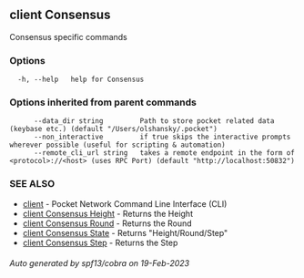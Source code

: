 ## client Consensus

Consensus specific commands

### Options

```
  -h, --help   help for Consensus
```

### Options inherited from parent commands

```
      --data_dir string         Path to store pocket related data (keybase etc.) (default "/Users/olshansky/.pocket")
      --non_interactive         if true skips the interactive prompts wherever possible (useful for scripting & automation)
      --remote_cli_url string   takes a remote endpoint in the form of <protocol>://<host> (uses RPC Port) (default "http://localhost:50832")
```

### SEE ALSO

* [client](client.md)	 - Pocket Network Command Line Interface (CLI)
* [client Consensus Height](client_Consensus_Height.md)	 - Returns the Height
* [client Consensus Round](client_Consensus_Round.md)	 - Returns the Round
* [client Consensus State](client_Consensus_State.md)	 - Returns "Height/Round/Step"
* [client Consensus Step](client_Consensus_Step.md)	 - Returns the Step

###### Auto generated by spf13/cobra on 19-Feb-2023
